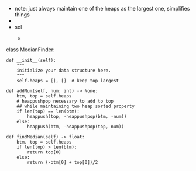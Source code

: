 - note: just always maintain one of the heaps as the largest one, simplifies things
- 
- sol
    - ```python
class MedianFinder:

    def __init__(self):
        """
        initialize your data structure here.
        """
        self.heaps = [], []  # keep top largest

    def addNum(self, num: int) -> None:
        btm, top = self.heaps
        # heappushpop necessary to add to top
        ## while maintaining two heap sorted property 
        if len(top) == len(btm):
            heappush(top, -heappushpop(btm, -num))
        else:
            heappush(btm, -heappushpop(top, num))            

    def findMedian(self) -> float:
        btm, top = self.heaps
        if len(top) > len(btm):
            return top[0]
        else:
            return (-btm[0] + top[0])/2
```
